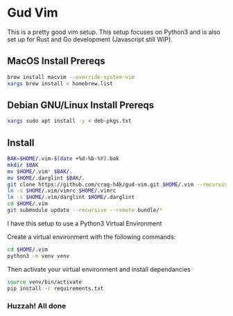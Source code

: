 # Gud Vim

This is a pretty good vim setup. This setup focuses on Python3 and is also set up for Rust and Go development (Javascript still WIP).

## MacOS Install Prereqs

```sh
brew install macvim --override-system-vim
xargs brew install < homebrew.list
```

## Debian GNU/Linux Install Prereqs

```sh 
xargs sudo apt install -y < deb-pkgs.txt
```

## Install

```sh
BAK=$HOME/.vim-$(date +%d-%b-%Y).bak
mkdir $BAK
mv $HOME/.vim* $BAK/.
mv $HOME/.darglint $BAK/.
git clone https://github.com/crag-h4k/gud-vim.git $HOME/.vim --recursive
ln -s $HOME/.vim/vimrc $HOME/.vimrc
ln -s $HOME/.vim/darglint $HOME/.darglint
cd $HOME/.vim
git submodule update --recursive --remote bundle/*
```

I have this setup to use a Python3 Virtual Environment

Create a virtual environment with the following commands:

```sh
cd $HOME/.vim
python3 -m venv venv
```

Then activate your virtual environment and install dependancies

```sh
source venv/bin/activate
pip install -r requirements.txt
```

### Huzzah! All done
